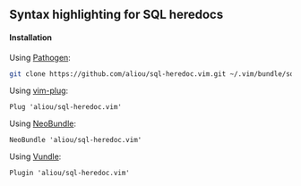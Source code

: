 ## Syntax highlighting for SQL heredocs

#### Installation

Using [Pathogen](https://github.com/tpope/vim-pathogen):
 ```bash
git clone https://github.com/aliou/sql-heredoc.vim.git ~/.vim/bundle/sql-heredoc.vim
```

Using [vim-plug](https://github.com/junegunn/vim-plug):
```vim
Plug 'aliou/sql-heredoc.vim'
```

Using [NeoBundle](https://github.com/Shougo/neobundle.vim):
```vim
NeoBundle 'aliou/sql-heredoc.vim'
```

Using [Vundle](https://github.com/gmarik/vundle):
```vim
Plugin 'aliou/sql-heredoc.vim'
```
